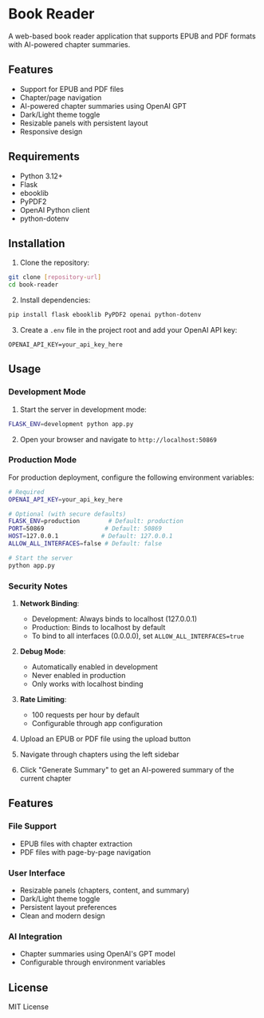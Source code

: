 # Book Reader

A web-based book reader application that supports EPUB and PDF formats with AI-powered chapter summaries.

## Features

- Support for EPUB and PDF files
- Chapter/page navigation
- AI-powered chapter summaries using OpenAI GPT
- Dark/Light theme toggle
- Resizable panels with persistent layout
- Responsive design

## Requirements

- Python 3.12+
- Flask
- ebooklib
- PyPDF2
- OpenAI Python client
- python-dotenv

## Installation

1. Clone the repository:
```bash
git clone [repository-url]
cd book-reader
```

2. Install dependencies:
```bash
pip install flask ebooklib PyPDF2 openai python-dotenv
```

3. Create a `.env` file in the project root and add your OpenAI API key:
```
OPENAI_API_KEY=your_api_key_here
```

## Usage

### Development Mode

1. Start the server in development mode:
```bash
FLASK_ENV=development python app.py
```

2. Open your browser and navigate to `http://localhost:50869`

### Production Mode

For production deployment, configure the following environment variables:

```bash
# Required
OPENAI_API_KEY=your_api_key_here

# Optional (with secure defaults)
FLASK_ENV=production        # Default: production
PORT=50869                 # Default: 50869
HOST=127.0.0.1            # Default: 127.0.0.1
ALLOW_ALL_INTERFACES=false # Default: false

# Start the server
python app.py
```

### Security Notes

1. **Network Binding**:
   - Development: Always binds to localhost (127.0.0.1)
   - Production: Binds to localhost by default
   - To bind to all interfaces (0.0.0.0), set `ALLOW_ALL_INTERFACES=true`

2. **Debug Mode**:
   - Automatically enabled in development
   - Never enabled in production
   - Only works with localhost binding

3. **Rate Limiting**:
   - 100 requests per hour by default
   - Configurable through app configuration

3. Upload an EPUB or PDF file using the upload button

4. Navigate through chapters using the left sidebar

5. Click "Generate Summary" to get an AI-powered summary of the current chapter

## Features

### File Support
- EPUB files with chapter extraction
- PDF files with page-by-page navigation

### User Interface
- Resizable panels (chapters, content, and summary)
- Dark/Light theme toggle
- Persistent layout preferences
- Clean and modern design

### AI Integration
- Chapter summaries using OpenAI's GPT model
- Configurable through environment variables

## License

MIT License